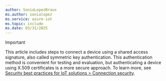 ```yaml
---
author: SoniaLopezBravo
ms.author: sonialopez
ms.service: azure-iot
ms.topic: include
ms.date: 03/31/2025
---
```


>[!IMPORTANT]
>This article includes steps to connect a device using a shared access signature, also called symmetric key authentication. This authentication method is convenient for testing and evaluation, but authenticating a device using X.509 certificates is a more secure approach. To learn more, see [Security best practices for IoT solutions > Connection security](../articles/iot/iot-overview-security.md#connection-security).
